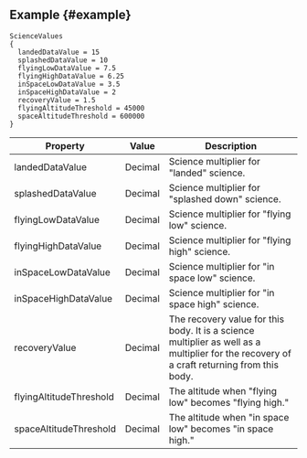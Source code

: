 ## Example {#example}
```
ScienceValues
{
  landedDataValue = 15
  splashedDataValue = 10
  flyingLowDataValue = 7.5
  flyingHighDataValue = 6.25
  inSpaceLowDataValue = 3.5
  inSpaceHighDataValue = 2
  recoveryValue = 1.5
  flyingAltitudeThreshold = 45000
  spaceAltitudeThreshold = 600000
}
```

|Property|Value|Description|
|--------|-----|-----------|
|landedDataValue|Decimal|Science multiplier for "landed" science.|
|splashedDataValue|Decimal|Science multiplier for "splashed down" science.|
|flyingLowDataValue|Decimal|Science multiplier for "flying low" science.|
|flyingHighDataValue|Decimal|Science multiplier for "flying high" science.|
|inSpaceLowDataValue|Decimal|Science multiplier for "in space low" science.|
|inSpaceHighDataValue|Decimal|Science multiplier for "in space high" science.|
|recoveryValue|Decimal|The recovery value for this body. It is a science multiplier as well as a multiplier for the recovery of a craft returning from this body.|
|flyingAltitudeThreshold|Decimal|The altitude when "flying low" becomes "flying high."|
|spaceAltitudeThreshold|Decimal|The altitude when "in space low" becomes "in space high."|
